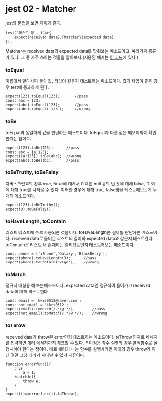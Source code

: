 # jest 02 - Matcher
jest의 문법을 보면 다음과 같다. 
```
test('테스트 명', ()=>{
    expect(received data).{Matcher}(expected data);
});
```
Matcher는 received data와 expected data를 맞춰보는 메소드이고, 여러가지 종류가 있다. 그 중 자주 쓰이는 것들을 알아보자.(사용된 예시는 [이 코드](demo/test/matcher.test.js)에 있다.)   
### toEqual
이름에서 알다시피 둘의 값, 타입이 같은지 테스트하는 메소드이다. 값과 타입이 같은 경우 test에 통과하게 된다.
```
expect(123).toEqual(123);       //pass
const abc = 123;
expect(abc).toEqual(123);       //pass
expect(abc).toEqual('123');     //wrong 
```
### toBe
toEqual과 동일하게 값을 판단하는 메소드이다. toEqual과 다른 점은 메모리까지 확인한다는 점이다.
```
expect(123).toBe(123);      //pass
const abc = {a:123};
expect({a:123}).toBe(abc);  //wrong
expect(abc).toBe(abc);      //pass
```
### toBeTruthy, toBeFalsy
자바스크립트의 경우 true, false에 대해서 0 혹은 null 등의 빈 값에 대해 false, 그 외에 대해 true를 나타낼 수 있다. 이러한 경우에 대해 true, false임을 테스트해보는게 두 개의 메소드이다. 
```
expect(123).toBeTruthy();
expect(0).toBeFalsy();
```
### toHaveLength, toContain
리스트 테스트에 주로 사용되는 것들이다. toHaveLength는 길이를 판단하는 메소드이다. received data로 들어온 리스트의 길이와 expected data와 같은지 테스트한다.   
toContain은 리스트 내 존재하는 엘리먼트인지 테스트해보는 메소드이다.
```
const phone = ['iPhone','Galaxy','BlackBerry'];
expect(phone).toHaveLength(3);      //pass
expect(phone).toContain('Vega');    //wrong
```
### toMatch
정규식 매칭을 해보는 메소드이다. expected data엔 정규식이 들어가고 received data에 대해 테스트한다.
```
const email = 'kkrs0512@naver.com';
const not_email = 'kkrs0512';
expect(email).toMatch(/.*\@.*/);        //pass
expect(not_email).toMatch(/.*\@.*/);    //wrong
```
### toThrow
received data가 throw된 error인지 테스트하는 메소드이다. toThrow 인자로 메세지를 입력하면 에러 메세지까지 체크할 수 있다. 특이점은 함수 실행의 경우 콜백함수로 실행시켜야 한다는 점이다. 
바로 에러가 나는 함수를 실행시키면 아래의 경우 throw가 아닌 정말 그냥 에러가 나타날 수 있기 때문이다.
```
function errorfunc(){
    try{
        a = 1;
    }catch(e){
        throw e;
    }
}
expect(()=>errorfunc()).toThrow();
```